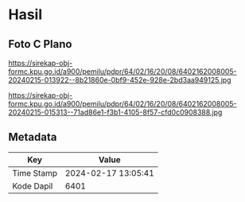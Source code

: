 # Hasil

## Foto C Plano

https://sirekap-obj-formc.kpu.go.id/a900/pemilu/pdpr/64/02/16/20/08/6402162008005-20240215-013922--8b21860e-0bf9-452e-928e-2bd3aa949125.jpg

https://sirekap-obj-formc.kpu.go.id/a900/pemilu/pdpr/64/02/16/20/08/6402162008005-20240215-015313--71ad86e1-f3b1-4105-8f57-cfd0c0908388.jpg


## Metadata

| Key        | Value               |
| ---------- | ------------------- |
| Time Stamp | 2024-02-17 13:05:41 |
| Kode Dapil | 6401                |



